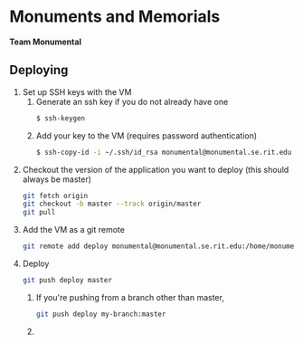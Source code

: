 # Monuments and Memorials

**Team Monumental**


## Deploying

1. Set up SSH keys with the VM
    1. Generate an ssh key if you do not already have one
        ```bash
        $ ssh-keygen
        ```
    2. Add your key to the VM (requires password authentication)
        ```bash
        $ ssh-copy-id -i ~/.ssh/id_rsa monumental@monumental.se.rit.edu 
        ```
2. Checkout the version of the application you want to deploy (this should always be master)
    ```bash
    git fetch origin
    git checkout -b master --track origin/master 
    git pull
    ```
3. Add the VM as a git remote
    ```bash
    git remote add deploy monumental@monumental.se.rit.edu:/home/monumental/monuments-and-memorials 
    ```
4. Deploy
    ```bash
    git push deploy master 
    ```
    1. If you're pushing from a branch other than master,
        ```bash
        git push deploy my-branch:master
        ```
    2. 